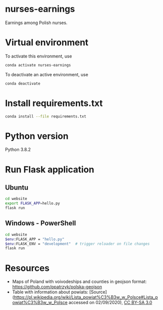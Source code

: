 # nurses-earnings
Earnings among Polish nurses.


# Virtual environment
To activate this environment, use
```bash
conda activate nurses-earnings
```
To deactivate an active environment, use
```bash
conda deactivate
```

# Install requirements.txt
```bash
conda install --file requirements.txt
```

# Python version
Python 3.8.2

# Run Flask application
## Ubuntu
```bash
cd website
export FLASK_APP=hello.py
flask run
```
## Windows - PowerShell

```bash
cd website
$env:FLASK_APP = "hello.py"
$env:FLASK_ENV = "development"  # trigger reloader on file changes
flask run
```

# Resources
- Maps of Poland with voivodeships and counties in geojson format: https://github.com/ppatrzyk/polska-geojson
- Table with information about powiats: [Source](https://pl.wikipedia.org/wiki/Lista_powiat%C3%B3w_w_Polsce#Lista_powiat%C3%B3w_w_Polsce accessed on 02/09/2020), [CC BY-SA 3.0](https://creativecommons.org/licenses/by-sa/3.0/deed.pl)
